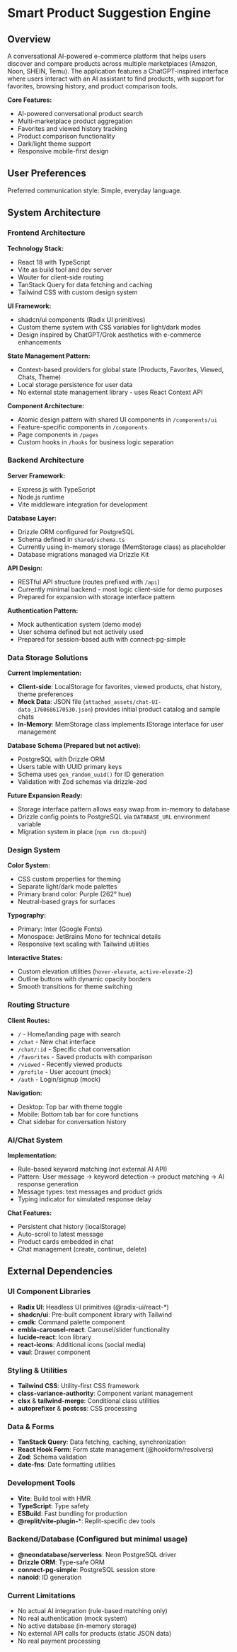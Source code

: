 # Smart Product Suggestion Engine

## Overview

A conversational AI-powered e-commerce platform that helps users discover and compare products across multiple marketplaces (Amazon, Noon, SHEIN, Temu). The application features a ChatGPT-inspired interface where users interact with an AI assistant to find products, with support for favorites, browsing history, and product comparison tools.

**Core Features:**
- AI-powered conversational product search
- Multi-marketplace product aggregation
- Favorites and viewed history tracking
- Product comparison functionality
- Dark/light theme support
- Responsive mobile-first design

## User Preferences

Preferred communication style: Simple, everyday language.

## System Architecture

### Frontend Architecture

**Technology Stack:**
- React 18 with TypeScript
- Vite as build tool and dev server
- Wouter for client-side routing
- TanStack Query for data fetching and caching
- Tailwind CSS with custom design system

**UI Framework:**
- shadcn/ui components (Radix UI primitives)
- Custom theme system with CSS variables for light/dark modes
- Design inspired by ChatGPT/Grok aesthetics with e-commerce enhancements

**State Management Pattern:**
- Context-based providers for global state (Products, Favorites, Viewed, Chats, Theme)
- Local storage persistence for user data
- No external state management library - uses React Context API

**Component Architecture:**
- Atomic design pattern with shared UI components in `/components/ui`
- Feature-specific components in `/components`
- Page components in `/pages`
- Custom hooks in `/hooks` for business logic separation

### Backend Architecture

**Server Framework:**
- Express.js with TypeScript
- Node.js runtime
- Vite middleware integration for development

**Database Layer:**
- Drizzle ORM configured for PostgreSQL
- Schema defined in `shared/schema.ts`
- Currently using in-memory storage (MemStorage class) as placeholder
- Database migrations managed via Drizzle Kit

**API Design:**
- RESTful API structure (routes prefixed with `/api`)
- Currently minimal backend - most logic client-side for demo purposes
- Prepared for expansion with storage interface pattern

**Authentication Pattern:**
- Mock authentication system (demo mode)
- User schema defined but not actively used
- Prepared for session-based auth with connect-pg-simple

### Data Storage Solutions

**Current Implementation:**
- **Client-side**: LocalStorage for favorites, viewed products, chat history, theme preferences
- **Mock Data**: JSON file (`attached_assets/chat-UI-data_1760686170530.json`) provides initial product catalog and sample chats
- **In-Memory**: MemStorage class implements IStorage interface for user management

**Database Schema (Prepared but not active):**
- PostgreSQL with Drizzle ORM
- Users table with UUID primary keys
- Schema uses `gen_random_uuid()` for ID generation
- Validation with Zod schemas via drizzle-zod

**Future Expansion Ready:**
- Storage interface pattern allows easy swap from in-memory to database
- Drizzle config points to PostgreSQL via `DATABASE_URL` environment variable
- Migration system in place (`npm run db:push`)

### Design System

**Color System:**
- CSS custom properties for theming
- Separate light/dark mode palettes
- Primary brand color: Purple (262° hue)
- Neutral-based grays for surfaces

**Typography:**
- Primary: Inter (Google Fonts)
- Monospace: JetBrains Mono for technical details
- Responsive text scaling with Tailwind utilities

**Interactive States:**
- Custom elevation utilities (`hover-elevate`, `active-elevate-2`)
- Outline buttons with dynamic opacity borders
- Smooth transitions for theme switching

### Routing Structure

**Client Routes:**
- `/` - Home/landing page with search
- `/chat` - New chat interface
- `/chat/:id` - Specific chat conversation
- `/favorites` - Saved products with comparison
- `/viewed` - Recently viewed products
- `/profile` - User account (mock)
- `/auth` - Login/signup (mock)

**Navigation:**
- Desktop: Top bar with theme toggle
- Mobile: Bottom tab bar for core functions
- Chat sidebar for conversation history

### AI/Chat System

**Implementation:**
- Rule-based keyword matching (not external AI API)
- Pattern: User message → keyword detection → product matching → AI response generation
- Message types: text messages and product grids
- Typing indicator for simulated response delay

**Chat Features:**
- Persistent chat history (localStorage)
- Auto-scroll to latest message
- Product cards embedded in chat
- Chat management (create, continue, delete)

## External Dependencies

### UI Component Libraries
- **Radix UI**: Headless UI primitives (@radix-ui/react-*)
- **shadcn/ui**: Pre-built component library with Tailwind
- **cmdk**: Command palette component
- **embla-carousel-react**: Carousel/slider functionality
- **lucide-react**: Icon library
- **react-icons**: Additional icons (social media)
- **vaul**: Drawer component

### Styling & Utilities
- **Tailwind CSS**: Utility-first CSS framework
- **class-variance-authority**: Component variant management
- **clsx** & **tailwind-merge**: Conditional class utilities
- **autoprefixer** & **postcss**: CSS processing

### Data & Forms
- **TanStack Query**: Data fetching, caching, synchronization
- **React Hook Form**: Form state management (@hookform/resolvers)
- **Zod**: Schema validation
- **date-fns**: Date formatting utilities

### Development Tools
- **Vite**: Build tool with HMR
- **TypeScript**: Type safety
- **ESBuild**: Fast bundling for production
- **@replit/vite-plugin-***: Replit-specific dev tools

### Backend/Database (Configured but minimal usage)
- **@neondatabase/serverless**: Neon PostgreSQL driver
- **Drizzle ORM**: Type-safe ORM
- **connect-pg-simple**: PostgreSQL session store
- **nanoid**: ID generation

### Current Limitations
- No actual AI integration (rule-based matching only)
- No real authentication (mock system)
- No active database (in-memory storage)
- No external API calls for products (static JSON data)
- No real payment processing